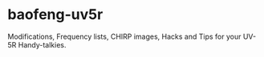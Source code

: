 # baofeng-uv5r
Modifications, Frequency lists, CHIRP images, Hacks and Tips for your UV-5R Handy-talkies.
